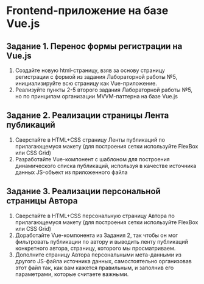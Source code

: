 # Frontend-приложение на базе Vue.js

## Задание 1. Перенос формы регистрации на Vue.js

1. Создайте новую html-страницу, взяв за основу страницу регистрации с формой из задания Лабораторной работы №5, инициализируйте всю страницу как Vue-приложение.
2. Реализуйте пункты 2-5 второго задания Лабораторной работы №5, но по принципам организации MVVM-паттерна на базе Vue.js

## Задание 2. Реализации страницы Лента публикаций

1. Сверстайте в HTML+CSS страницу Ленты публикаций по прилагающемуся макету (для построения сетки используйте FlexBox или CSS Grid)
2. Разработайте Vue-компонент с шаблоном для построения динамического списка публикаций, используя в качестве источника данных JS-объект из приложенного файла

## Задание 3. Реализации персональной страницы Автора

1. Сверстайте в HTML+CSS персональную страницу Автора по прилагающемуся макету (для построения сетки используйте FlexBox или CSS Grid)
2. Доработайте Vue-компонента из Задания 2, так чтобы он мог фильтровать публикации по автору и выводить ленту публикаций конкретного автора, страницу, которого мы просматриваем.
3. Дополните страницу Автора персональными мета-данными из другого JS-файла источника данных, самостоятельно организовав этот файл так, как вам кажется правильным, и заполнив его параметрами, которые считаете важными. 
